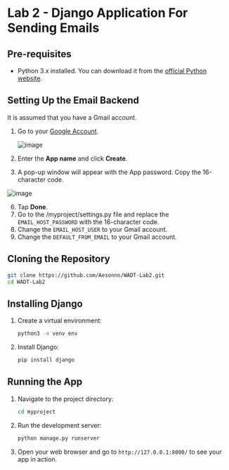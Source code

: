 # Lab 2 - Django Application For Sending Emails

## Pre-requisites
- Python 3.x installed. You can download it from the [official Python website](https://www.python.org/downloads/).

## Setting Up the Email Backend

It is assumed that you have a Gmail account. 

1. Go to your [Google Account](https://myaccount.google.com/apppasswords).

   ![image](https://github.com/user-attachments/assets/991a0c5d-0708-4191-b0af-51c251a30886)

3. Enter the **App name** and click **Create**.
4. A pop-up window will appear with the App password. Copy the 16-character code.
   
![image](https://github.com/user-attachments/assets/b22776a8-9403-438b-8ff4-5f8833e9b0dd)

6. Tap **Done**.
7. Go to the /myproject/settings.py file and replace the `EMAIL_HOST_PASSWORD` with the 16-character code.
8. Change the `EMAIL_HOST_USER` to your Gmail account.
9. Change the `DEFAULT_FROM_EMAIL` to your Gmail account.

## Cloning the Repository

```sh
git clone https://github.com/Aesonnn/WADT-Lab2.git
cd WADT-Lab2
```

## Installing Django

1. Create a virtual environment:

    ```sh
    python3 -m venv env
    ```

2. Install Django:

    ```sh
    pip install django
    ```

## Running the App

1. Navigate to the project directory:

    ```sh
    cd myproject
    ```

2. Run the development server:

    ```sh
    python manage.py runserver
    ```

3. Open your web browser and go to `http://127.0.0.1:8000/` to see your app in action.
